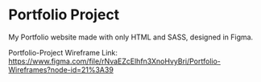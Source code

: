# Portfolio Project

My Portfolio website made with only HTML and SASS, designed in Figma.

Portfolio-Project Wireframe Link: https://www.figma.com/file/rNvaEZcElhfn3XnoHvyBri/Portfolio-Wireframes?node-id=21%3A39

